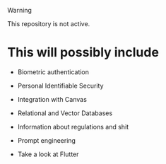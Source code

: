 > [!WARNING]  
> This repository is not active.

# This will possibly include

- Biometric authentication

- Personal Identifiable Security

- Integration with Canvas

- Relational and Vector Databases
    
- Information about regulations and shit

- Prompt engineering

- Take a look at Flutter

